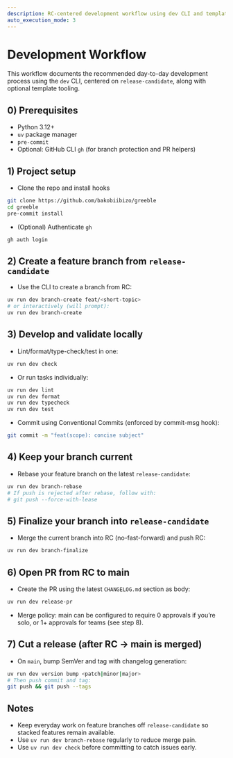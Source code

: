 ```yaml
---
description: RC-centered development workflow using dev CLI and template tools
auto_execution_mode: 3
---
```


# Development Workflow

This workflow documents the recommended day-to-day development process using the `dev` CLI, centered on `release-candidate`, along with optional template tooling.

## 0) Prerequisites
- Python 3.12+
- `uv` package manager
- `pre-commit`
- Optional: GitHub CLI `gh` (for branch protection and PR helpers)

## 1) Project setup
- Clone the repo and install hooks
```bash
git clone https://github.com/bakobiibizo/greeble
cd greeble
pre-commit install
```
- (Optional) Authenticate `gh`
```bash
gh auth login
```

## 2) Create a feature branch from `release-candidate`
- Use the CLI to create a branch from RC:
```bash
uv run dev branch-create feat/<short-topic>
# or interactively (will prompt):
uv run dev branch-create
```

## 3) Develop and validate locally
- Lint/format/type-check/test in one:
```bash
uv run dev check
```
- Or run tasks individually:
```bash
uv run dev lint
uv run dev format
uv run dev typecheck
uv run dev test
```
- Commit using Conventional Commits (enforced by commit-msg hook):
```bash
git commit -m "feat(scope): concise subject"
```

## 4) Keep your branch current
- Rebase your feature branch on the latest `release-candidate`:
```bash
uv run dev branch-rebase
# If push is rejected after rebase, follow with:
# git push --force-with-lease
```

## 5) Finalize your branch into `release-candidate`
- Merge the current branch into RC (no-fast-forward) and push RC:
```bash
uv run dev branch-finalize
```

## 6) Open PR from RC to main
- Create the PR using the latest `CHANGELOG.md` section as body:
```bash
uv run dev release-pr
```
- Merge policy: main can be configured to require 0 approvals if you’re solo, or 1+ approvals for teams (see step 8).

## 7) Cut a release (after RC → main is merged)
- On `main`, bump SemVer and tag with changelog generation:
```bash
uv run dev version bump <patch|minor|major>
# Then push commit and tag:
git push && git push --tags
```

## Notes
- Keep everyday work on feature branches off `release-candidate` so stacked features remain available.
- Use `uv run dev branch-rebase` regularly to reduce merge pain.
- Use `uv run dev check` before committing to catch issues early.